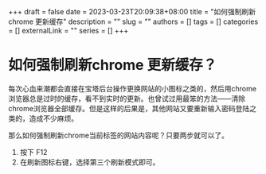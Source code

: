 +++
draft = false
date = 2023-03-23T20:09:38+08:00
title = "如何强制刷新chrome 更新缓存"
description = ""
slug = ""
authors = []
tags = []
categories = []
externalLink = ""
series = []
+++

# 如何强制刷新chrome 更新缓存？

每次心血来潮都会直接在宝塔后台操作更换网站的小图标之类的，然后用chrome浏览器总是过时的缓存，看不到实时的更新。也曾试过用最笨的方法——清除chrome浏览器全部缓存。但是这样的后果是，其他网站又要重新输入密码登陆之类的，造成不少麻烦。

那么如何强制刷新chrome当前标签的网站内容呢？只要两步就可以了。

1. 按下 F12
2. 在刷新图标右键，选择第三个刷新模式即可。



